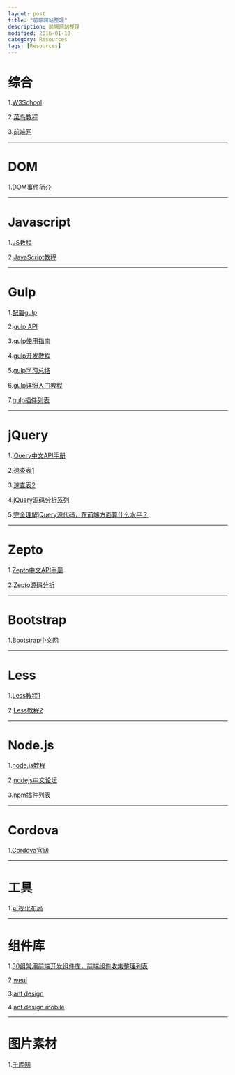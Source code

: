 ```yaml
---
layout: post
title: "前端网站整理"
description: 前端网站整理
modified: 2016-01-10
category: Resources
tags: [Resources]
---
```


# 综合

1.[W3School](http://www.w3school.com.cn/index.html)

2.[菜鸟教程](http://www.runoob.com/)

3.[前端网](http://www.w3cfuns.com/)

<hr>

# DOM

1.[DOM事件简介](http://blog.jobbole.com/52430/)

<hr>

# Javascript

1.[JS教程](http://javascript.ruanyifeng.com/#introduction)

2.[JavaScript教程](http://www.liaoxuefeng.com/wiki/001434446689867b27157e896e74d51a89c25cc8b43bdb3000)

<hr>

# Gulp

1.[配置gulp](http://www.cnblogs.com/best-html5-js/p/4438753.html)

2.[gulp API](http://www.gulpjs.com.cn/docs/api/)

3.[gulp使用指南](http://www.techug.com/gulp)

4.[gulp开发教程](http://www.w3ctech.com/topic/134)

5.[gulp学习总结](http://www.cnblogs.com/morong/p/4469637.html)

6.[gulp详细入门教程](http://www.ydcss.com/archives/18)

7.[gulp插件列表](http://gulpjs.com/plugins/)

<hr>

# jQuery

1.[jQuery中文API手册](http://www.jquery123.com/)

2.[速查表1](http://hemin.cn/jq/)

3.[速查表2](http://jquery.cuishifeng.cn/index.html)

4.[jQuery源码分析系列](http://www.cnblogs.com/aaronjs/p/3279314.html)

5.[完全理解jQuery源代码，在前端方面算什么水平？](http://www.zhihu.com/question/20521802)

<hr>

# Zepto

1.[Zepto中文API手册](http://www.runoob.com/manual/zeptojs.html#)

2.[Zepto源码分析](http://www.runoob.com/w3cnote/zepto-js-source-analysis.html)

<hr>

# Bootstrap

1.[Bootstrap中文网](http://www.bootcss.com/)

<hr>

# Less

1.[Less教程1](http://less.bootcss.com/)

2.[Less教程2](http://www.bootcss.com/p/lesscss/)

<hr>

# Node.js

1.[node.js教程](http://www.runoob.com/nodejs/nodejs-tutorial.html)

2.[nodejs中文论坛](http://cnodejs.org/)

3.[npm插件列表](https://www.npmjs.com/)

<hr>

# Cordova

1.[Cordova官网](http://cordova.apache.org/)

<hr>

# 工具

1.[可视化布局](http://www.bootcss.com/p/layoutit/)

<hr>

# 组件库

1.[30组常用前端开发组件库，前端组件收集整理列表](http://www.luoxiao123.cn/1196.html)

2.[weui](https://github.com/weui/weui/wiki)

3.[ant design](http://ant.design/)

4.[ant design mobile](http://mobile.ant.design/)

<hr>

# 图片素材

1.[千库网](http://588ku.com/)
